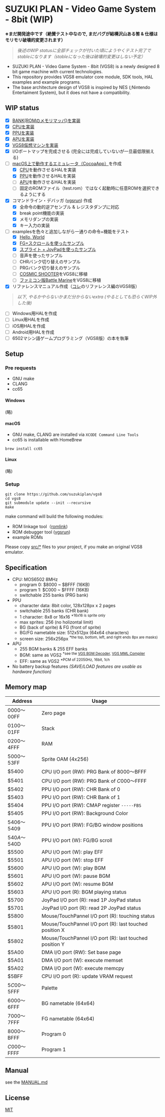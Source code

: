 # SUZUKI PLAN - Video Game System - 8bit (WIP)

__※まだ開発途中です（絶賛テスト中なので, まだバグが結構沢山ある筈 & 仕様はモリモリ破壊的変更されます）__

> _後述のWIP statusに全部チェックが付いた頃にようやくテスト完了でstableになります（stableになった後は破壊的変更はしない予定）_

- SUZUKI PLAN - Video Game System - 8bit (VGS8) is a newly designed 8 bit game machine with current technologies.
- This repository provides VGS8 emulator core module, SDK tools, HAL examples and example programs.
- The base architecture design of VGS8 is inspired by NES (;Nintendo Entertaiment System), but it does not have a compatibility.

## WIP status

- [x] [BANK(ROMのメモリマッパ)を実装](src/bank.hpp)
- [x] [CPUを実装](src/cpu.hpp)
- [x] [PPUを実装](src/ppu.hpp)
- [x] [APUを実装](src/apu.hpp)
- [x] [VGS8仮想マシンを実装](src/vgs8.h)
- [x] I/Oポートマップを完成させる (完全には完成していないが一旦最低限揃える)
- [ ] [macOS上で動作するエミュレータ（CocoaApp）](hal/mac)を作成
  - [x] [CPU](src/cpu.hpp)を動作させるHALを実装
  - [x] [PPU](src/ppu.hpp)を動作させるHALを実装
  - [ ] [APU](src/apu.hpp)を動作させるHALを実装
  - [ ] 固定のROMファイル（test.rom）ではなく起動時に任意ROMを選択できるようにする
- [x] コマンドライン・デバッガ ([vgsrun](tools/vgsrun.cpp)) 作成
  - [x] 全命令の動的逆アセンブル & レジスタダンプに対応
  - [x] break point機能の実装
  - [x] メモリダンプの実装
  - [x] キー入力の実装
- [ ] examplesを色々と追加しながら一通りの命令+機能をテスト
  - [x] [Hello, World](examples/hello)
  - [x] [FG+スクロールを使ったサンプル](examples/hello_fg)
  - [x] [スプライト + JoyPadを使ったサンプル](examples/hello_sp)
  - [ ] 音声を使ったサンプル
  - [ ] CHRバンク切り替えのサンプル
  - [ ] PRGバンク切り替えのサンプル
  - [ ] [COSMIC SHOOTER](https://github.com/suzukiplan/stg-for-nes)をVGS8に移植
  - [ ] [ファミコン版Battle Marine](https://github.com/suzukiplan/battle-marine-fc)をVGS8に移植
- [x] リファレンスマニュアル作成（[コレ](https://github.com/suzukiplan/mgp-fc)のリファレンス編のVGS8版）

> _以下, やるかやらないかまだ分からないextra (やるとしても恐らくWIP外した後)_

- [ ] Windows用HALを作成
- [ ] Linux用HALを作成
- [ ] iOS用HALを作成
- [ ] Android用HALを作成
- [ ] 6502マシン語ゲームプログラミング（VGS8版）の本を執筆

## Setup

### Pre requests

- GNU make
- CLANG
- cc65

#### Windows

(略)

#### macOS

- GNU make, CLANG are installed via `XCODE Command Line Tools`
- cc65 is installable with HomeBrew

```
brew install cc65
```

#### Linux

(略)

### Setup

```
git clone https://github.com/suzukiplan/vgs8
cd vgs8
git submodule update --init --recursive
make
```

make command will build the following modules:

- ROM linkage tool（[romlink](tools/romlink.c))
- ROM debugger tool ([vgsrun](tools/vgsrun.cpp))
- example ROMs

Please copy [src/*](src) files to your project, if you make an original VGS8 emulator.

## Specification

- CPU: MOS6502 8MHz
  - program 0: $8000 ~ $BFFF (16KB)
  - program 1: $C000 ~ $FFFF (16KB)
  - switchable 255 banks (PRG bank)
- PPU
  - character data: 8bit color, 128x128px x 2 pages
  - switchable 255 banks (CHR bank)
  - 1 character: 8x8 or 16x16 <sup>*16x16 is sprite only</sup>
  - max sprites: 256 (no holizontal limit)
  - BG (back of sprite) & FG (front of sprite)
  - BG/FG nametable size: 512x512px (64x64 characters)
  - screen size: 256x256px <sup>*the top, bottom, left, and right ends 8px are masks)</sup>
- APU
  - 255 BGM banks & 255 EFF banks
  - BGM: same as VGS2 <sup>*see the [VGS BGM Decoder](https://github.com/suzukiplan/vgs-bgm-decoder), [VGS MML Compiler](https://github.com/suzukiplan/vgs-mml-compiler)</sup>
  - EFF: same as VGS2 <sup>*PCM of 22050Hz, 16bit, 1ch</sup>
- No battery backup features <i>(SAVE/LOAD features are usable as hardware function)</i>

## Memory map

|Address|Usage|
|---|---|
|$0000〜$00FF|Zero page|
|$0100〜$01FF|Stack|
|$0200〜$4FFF|RAM|
|$5000〜$53FF|Sprite OAM (4x256)|
|$5400|CPU I/O port (RW): PRG Bank of $8000〜$BFFF|
|$5401|CPU I/O port (RW): PRG Bank of $C000〜$FFFF|
|$5402|PPU I/O port (RW): CHR Bank of 0|
|$5403|PPU I/O port (RW): CHR Bank of 1|
|$5404|PPU I/O port (RW): CMAP register `-----FBS`|
|$5405|PPU I/O port (RW): Background Color|
|$5406〜$5409|PPU I/O port (RW): FG/BG window positions|
|$540A〜$540D|PPU I/O port (W): FG/BG scroll|
|$5500|APU I/O port (W): play EFF|
|$5501|APU I/O port (W): stop EFF|
|$5600|APU I/O port (W): play BGM|
|$5601|APU I/O port (W): pause BGM|
|$5602|APU I/O port (W): resume BGM|
|$5603|APU I/O port (R): BGM playing status|
|$5700|JoyPad I/O port (R): read 1P JoyPad status|
|$5701|JoyPad I/O port (R): read 2P JoyPad status|
|$5800|Mouse/TouchPannel I/O port (R): touching status|
|$5801|Mouse/TouchPannel I/O port (R): last touched position X|
|$5802|Mouse/TouchPannel I/O port (R): last touched position Y|
|$5A00|DMA I/O port (RW): Set base page|
|$5A01|DMA I/O port (W): execute memset|
|$5A02|DMA I/O port (W): execute memcpy|
|$5BFF|CPU I/O port (R): update VRAM request|
|$5C00〜$5FFF|Palette|
|$6000〜$6FFF|BG nametable (64x64)|
|$7000〜$7FFF|FG nametable (64x64)|
|$8000〜$BFFF|Program 0|
|$C000〜$FFFF|Program 1|

## Manual

see the [MANUAL.md](MANUAL.md)

## License

[MIT](LICENSE.txt)
